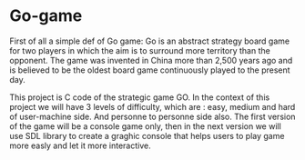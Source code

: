 # Go-game
First of all a simple def of Go game: Go is an abstract strategy board game for two players in which the aim is to surround more territory than the opponent. The game was invented in China more than 2,500 years ago and is believed to be the oldest board game continuously played to the present day.

This project is C code of the strategic game GO. 
In the context of this project we will have 3 levels of difficulty, which are : easy, medium and hard of user-machine side. And personne to personne side also.
The first version of the game will be a console game only, then in the next version we will use SDL library to create a graghic console that helps users to play game more easly and let it more interactive.
